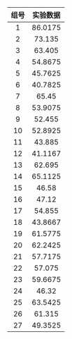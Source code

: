 | 组号 | 实验数据 |
| :---: | :---: |
| 1 | 86.0175 |
| 2 | 73.135 |
| 3 | 63.405 |
| 4 | 54.8675 |
| 5 | 45.7625 |
| 6 | 40.7825 |
| 7 | 65.45 |
| 8 | 53.9075 |
| 9 | 52.455 |
| 10 | 52.8925 |
| 11 | 43.885 |
| 12 | 41.1167 |
| 13 | 62.695 |
| 14 | 65.1125 |
| 15 | 46.58 |
| 16 | 47.12 |
| 17 | 54.855 |
| 18 | 43.8667 |
| 19 | 61.5775 |
| 20 | 62.2425 |
| 21 | 57.7175 |
| 22 | 57.075 |
| 23 | 59.6675 |
| 24 | 46.32 |
| 25 | 63.5425 |
| 26 | 61.315 |
| 27 | 49.3525 |



